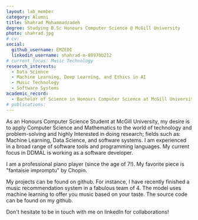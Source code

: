 ```yaml
---
layout: lab_member
category: Alumni
title: Shahrad Mohammadzadeh
degree: Studying B.Sc Honours Computer Science @ McGill University
photo: shahrad.jpg
# cv:
social:
  github_username: EMZEDI
  linkedin_username: shahrad-m-88970b212
# current_focus: Music Technology
research_interests:
  - Data Science
  - Machine Learning, Deep Learning, and Ethics in AI
  - Music Technology
  - Software Systems
academic_record:
  - Bachelor of Science in Honours Computer Science at McGill University (current)
# publications:
---
```


As an Honours Computer Science Student at McGill University, my desire is to apply Computer Science and Mathematics to the world of technology and problem-solving and highly Interested in doing research; fields such as: Machine Learning, Data Science, and software systems. 
I am experienced in a broad range of software tools and programming languages. My current focus in DDMAL is working as a software developer. 

I am a professional piano player (since the age of 7!). My favorite piece is "fantaisie impromptu" by Chopin. 

My projects can be found on github. For instance, I have recently finished a music recommendation system in a fabulous team of 4. The model uses machine learning to offer you music based on your taste. The source code can be found on my github. 

Don't hesitate to be in touch with me on linkedIn for collaborations!
